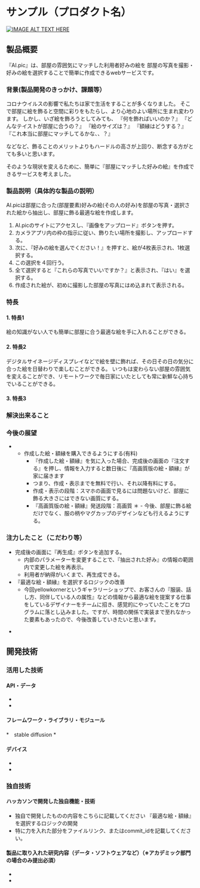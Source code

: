 # サンプル（プロダクト名）

[![IMAGE ALT TEXT HERE](https://jphacks.com/wp-content/uploads/2022/08/JPHACKS2022_ogp.jpg)](https://www.youtube.com/watch?v=LUPQFB4QyVo)

## 製品概要
『AI.pic』は、部屋の雰囲気にマッチした利用者好みの絵を
部屋の写真を撮影・好みの絵を選択することで簡単に作成できるwebサービスです。
### 背景(製品開発のきっかけ、課題等）
コロナウイルスの影響で私たちは家で生活をすることが多くなりました。
そこで部屋に絵を飾ると空間に彩りをもたらし、より心地のよい場所に生まれ変わります。
しかし、いざ絵を飾ろうとしてみても、
『何を飾ればいいのか？』
『どんなテイストが部屋に合うの？』
『絵のサイズは？』
『額縁はどうする？』
『これ本当に部屋にマッチしてるかな、、？』

などなど、飾ることのメリットよりもハードルの高さが上回り、断念する方がとても多いと思います。

そのような現状を変えるために、簡単に『部屋にマッチした好みの絵』を作成できるサービスを考えました。

### 製品説明（具体的な製品の説明）
AI.picは部屋に合った(部屋要素)好みの絵(その人の好み)を部屋の写真・選択された絵から抽出し、部屋に飾る最適な絵を作成します。

1. AI.picのサイトにアクセスし、『画像をアップロード』ボタンを押す。
2. カメラアプリ内の枠の指示に従い、飾りたい場所を撮影し、アップロードする。
3. 次に、『好みの絵を選んでください！』を押すと、絵が4枚表示され、1枚選択する。
4. この選択を４回行う。
5. 全て選択すると『これらの写真でいいですか？』と表示され、『はい』を選択する。
6. 作成された絵が、初めに撮影した部屋の写真にはめ込まれて表示される。

### 特長
#### 1. 特長1
絵の知識がない人でも簡単に部屋に合う最適な絵を手に入れることができる。
#### 2. 特長2
デジタルサイネージディスプレイなどで絵を壁に飾れば、その日その日の気分に合った絵を日替わりで楽しむことができる。
いつもは変わらない部屋の雰囲気を変えることができ、リモートワークで毎日家にいたとしても常に新鮮な心持ちでいることができる。
#### 3. 特長3

### 解決出来ること
### 今後の展望
* - 作成した絵・額縁を購入できるようにする(有料)
    - 『作成した絵・額縁』を気に入った場合、完成後の画面の『注文する』を押し、情報を入力すると数日後に『高画質版の絵・額縁』が家に届きます
    - つまり、作成・表示までを無料で行い、それ以降有料にする。
    - 作成・表示の段階：スマホの画面で見るには問題ないけど、部屋に飾る大きさにはできない画質にする。
    - 『高画質版の絵・額縁』発送段階：高画質
＊ - 今後、部屋に飾る絵だけでなく、服の柄やマグカップのデザインなども行えるようにする。
### 注力したこと（こだわり等）
- 完成後の画面に『再生成』ボタンを追加する。
    - 内部のパラメーターを変更することで、『抽出された好み』の情報の範囲内で変更した絵を再表示。
    - 利用者が納得がいくまで、再生成できる。
- 『最適な絵・額縁』を選択するロジックの改善
    - 今回yellowkornerというギャラリーショップで、お客さんの『服装、話し方、同伴している人の属性』などの情報から最適な絵を提案する仕事をしているデザイナーをチームに招き、感覚的にやっていたことをプログラムに落とし込みました。ですが、時間の関係で実装まで至れなかった要素もあったので、今後改善していきたいと思います。
* 

## 開発技術
### 活用した技術
#### API・データ
* 
* 

#### フレームワーク・ライブラリ・モジュール
*　stable diffusion
* 

#### デバイス
* 
* 

### 独自技術
#### ハッカソンで開発した独自機能・技術
* 独自で開発したものの内容をこちらに記載してください
 『最適な絵・額縁』を選択するロジックの開発
* 特に力を入れた部分をファイルリンク、またはcommit_idを記載してください。

#### 製品に取り入れた研究内容（データ・ソフトウェアなど）（※アカデミック部門の場合のみ提出必須）
* 
* 
